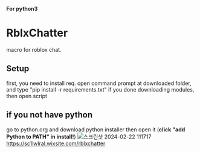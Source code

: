 **For python3**

# RblxChatter
macro for roblox chat.

## Setup
first, you need to install req.
open command prompt at downloaded folder, and type "pip install -r requirements.txt"
if you done downloading modules, then open script

## if you not have python
go to python.org and download python installer then open it (**click "add Python to PATH" in install!**)
![스크린샷 2024-02-22 111717](https://github.com/sc1l/RblxChatter/assets/77144160/cd0b9dd4-377e-434b-847a-68525919c77c)
https://sc1lwlral.wixsite.com/rblxchatter